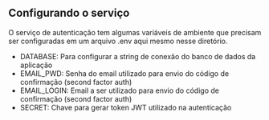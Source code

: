 ## Configurando o serviço

O serviço de autenticação tem algumas variáveis de ambiente que precisam ser configuradas em um arquivo .env aqui mesmo nesse diretório.

 - DATABASE: Para configurar a string de conexão do banco de dados da aplicação
 - EMAIL_PWD: Senha do email utilizado para envio do código de  confirmação (second factor auth)
 - EMAIL_LOGIN: Email a ser utilizado para envio do código de  confirmação (second factor auth)
 - SECRET: Chave para gerar token JWT utilizado na autenticação